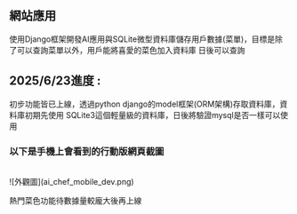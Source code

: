 <h2>網站應用</h2>
使用Django框架開發AI應用與SQLite微型資料庫儲存用戶數據(菜單)，目標是除了可以查詢菜單以外，用戶能將喜愛的菜色加入資料庫
日後可以查詢

<h2>2025/6/23進度 :</h2>
初步功能皆已上線，透過python django的model框架(ORM架構)存取資料庫，資料庫初期先使用
SQLite3這個輕量級的資料庫，日後將驗證mysql是否一樣可以使用<br>
<h3>以下是手機上會看到的行動版網頁截圖</h3>
<br>
![外觀圖](ai_chef_mobile_dev.png)

熱門菜色功能待數據量較龐大後再上線


